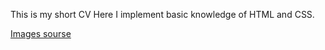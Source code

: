 This is my short CV
Here I implement basic knowledge of HTML and CSS.

[Images sourse](https://icon-icons.com/)

